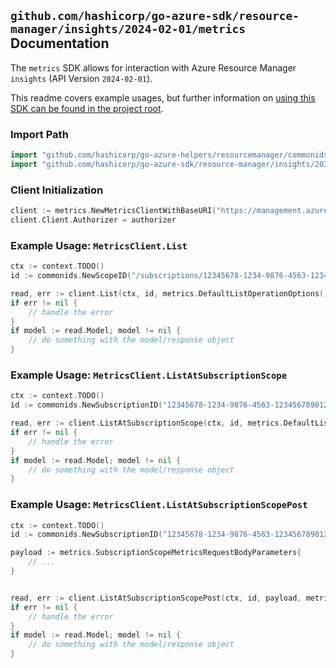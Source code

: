 
## `github.com/hashicorp/go-azure-sdk/resource-manager/insights/2024-02-01/metrics` Documentation

The `metrics` SDK allows for interaction with Azure Resource Manager `insights` (API Version `2024-02-01`).

This readme covers example usages, but further information on [using this SDK can be found in the project root](https://github.com/hashicorp/go-azure-sdk/tree/main/docs).

### Import Path

```go
import "github.com/hashicorp/go-azure-helpers/resourcemanager/commonids"
import "github.com/hashicorp/go-azure-sdk/resource-manager/insights/2024-02-01/metrics"
```


### Client Initialization

```go
client := metrics.NewMetricsClientWithBaseURI("https://management.azure.com")
client.Client.Authorizer = authorizer
```


### Example Usage: `MetricsClient.List`

```go
ctx := context.TODO()
id := commonids.NewScopeID("/subscriptions/12345678-1234-9876-4563-123456789012/resourceGroups/some-resource-group")

read, err := client.List(ctx, id, metrics.DefaultListOperationOptions())
if err != nil {
	// handle the error
}
if model := read.Model; model != nil {
	// do something with the model/response object
}
```


### Example Usage: `MetricsClient.ListAtSubscriptionScope`

```go
ctx := context.TODO()
id := commonids.NewSubscriptionID("12345678-1234-9876-4563-123456789012")

read, err := client.ListAtSubscriptionScope(ctx, id, metrics.DefaultListAtSubscriptionScopeOperationOptions())
if err != nil {
	// handle the error
}
if model := read.Model; model != nil {
	// do something with the model/response object
}
```


### Example Usage: `MetricsClient.ListAtSubscriptionScopePost`

```go
ctx := context.TODO()
id := commonids.NewSubscriptionID("12345678-1234-9876-4563-123456789012")

payload := metrics.SubscriptionScopeMetricsRequestBodyParameters{
	// ...
}


read, err := client.ListAtSubscriptionScopePost(ctx, id, payload, metrics.DefaultListAtSubscriptionScopePostOperationOptions())
if err != nil {
	// handle the error
}
if model := read.Model; model != nil {
	// do something with the model/response object
}
```
